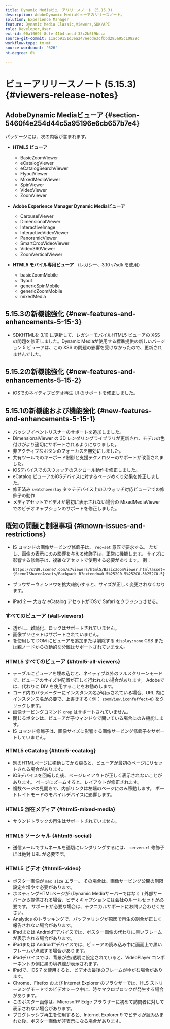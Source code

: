 ```yaml
---
title: Dynamic Mediaビューアリリースノート (5.15.3)
description: AdobeDynamic Mediaビューアのリリースノート。
solution: Experience Manager
feature: Dynamic Media Classic,Viewers,SDK/API
role: Developer,User
exl-id: 00a1069f-8cfe-41b4-aecd-33c2b6f9bcca
source-git-commit: 11acb9151d3ea247eecde3cfbbd295a95c10829c
workflow-type: tm+mt
source-wordcount: '626'
ht-degree: 0%

---
```


# ビューアリリースノート (5.15.3){#viewers-release-notes}

<!-- Updated January 13, 2021 for the 5.15.3 release-->

## AdobeDynamic Mediaビューア {#section-5460f4e254d44c5a95196e6cb657b7e4}

パッケージには、次の内容が含まれます。

* **HTML5 ビューア**

   * BasicZoomViewer
   * eCatalogViewer
   * eCatalogSearchViewer
   * FlyoutViewer
   * MixedMediaViewer
   * SpinViewer
   * VideoViewer
   * ZoomViewer

* **Adobe Experience Manager Dynamic Mediaビューア**

   * CarouselViewer
   * DimensionalViewer
   * InteractiveImage
   * InteractiveVideoViewer
   * PanoramicViewer
   * SmartCropVideoViewer
   * Video360Viewer
   * ZoomVerticalViewer

* **HTML5 モバイル専用ビューア** （レガシー、3.10 s7sdk を使用）

   * basicZoomMobile
   * flyout
   * genericSpinMobile
   * genericZoomMobile
   * mixedMedia

## 5.15.3の新機能強化 {#new-features-and-enhancements-5-15-3}

* SDKHTMLを 3.10 に更新して、レガシーモバイルHTML5 ビューアの XSS の問題を修正しました。Dynamic Mediaが使用する標準提供の新しいバージョン 5 ビューアは、この XSS の問題の影響を受けなかったので、更新されませんでした。

## 5.15.2の新機能強化 {#new-features-and-enhancements-5-15-2}

* iOSでのネイティブビデオ再生 UI のサポートを修正しました。

## 5.15.1の新機能および機能強化 {#new-features-and-enhancements-5-15-1}

* パッシブイベントリスナーのサポートを追加しました。
* DimensionalViewer の 3D レンダリングライブラリが更新され、モデルの色付けがより適切にサポートされるようになりました。
* 非アクティブなボタンのフォーカスを無効にしました。
* 共有ツールでのキーボード制御と支援テクノロジーのサポートが改善されました。
* iOSデバイスでのスウォッチのスクロール動作を修正しました。
* eCatalog ビューアのiOSデバイスに対するページめくり効果を修正しました。
* 修正済み `swatchoverlay` タッチデバイス上のスウォッチ対応ビューアでの修飾子の動作
* メディアセットでビデオが最初に表示されない場合の MixedMediaViewer でのビデオキャプションのサポートを修正しました。

## 既知の問題と制限事項 {#known-issues-and-restrictions}

* IS コマンドの画像サービング修飾子は、 `req=set` 意匠で要求する。 ただし、画像の表示にのみ影響を与える修飾子は、正常に機能します。 サイズに影響する修飾子は、複雑なアセットで使用する必要があります。 例：

   `https://s7d9.scene7.com/s7viewers/html5/BasicZoomViewer.html?asset= {Scene7SharedAssets/Backpack_B?extendn=0.5%252C0.5%252C0.5%252C0.5}`

* ブラウザーウィンドウを拡大/縮小すると、サイズが正しく変更されなくなります。
* iPad 2 — 大きな eCatalog アセットがiOSで Safari をクラッシュさせる。

### すべてのビューア {#all-viewers}

* 透かし、難読化、ロックはサポートされていません。
* 画像プリセットはサポートされていません。
* を使用して DOM にビューアを追加または削除する `display:none` CSS または親ノードからの動的な分離はサポートされていません。

### HTML5 すべてのビューア {#html5-all-viewers}

* テーブルにビューアを埋め込むと、ネイティブ以外のフルスクリーンモードで、ビューアのサイズや配置が正しく行われない場合があります。 Adobeでは、代わりに DIV を使用することをお勧めします。
* コード内のパラメーターにインスタンス名が明示されている場合、URL 内にインスタンス名が必要で、上書きする ( 例： `zoomView.iconfeffect=0`) をクリックします。
* 画像サービングコマンド `crop` はサポートされていません。
* 閉じるボタンは、ビューアが子ウィンドウで開いている場合にのみ機能します。
* IS コマンド修飾子は、画像サイズに影響する画像サービング修飾子をサポートしていません。

### HTML5 eCatalog {#html5-ecatalog}

* 別のHTMLページに移動してから戻ると、ビューアが最初のページにリセットされる場合があります。
* iOSデバイスを回転した後、ページレイアウトが正しく表示されないことがあります。 ページにズームすると、レイアウトが修正されます。
* 複数ページの見開きで、内部リンクは左端のページにのみ移動します。 ポートレイトモードのモバイルデバイスに影響します。

### HTML5 混在メディア {#html5-mixed-media}

* サウンドトラックの再生はサポートされていません。

### HTML5 ソーシャル {#html5-social}

* 送信メールでサムネールを適切にレンダリングするには、 `serverurl` 修飾子には絶対 URL が必要です。

### HTML5 ビデオ {#html5-video}

* ポスター画像が `max size` エラー。 その場合は、画像サービング公開の制限設定を増やす必要があります。
* ホスティングHTMLページが (Dynamic Mediaサーバーではなく ) 外部サーバーから提供される場合、ビデオキャプションには会社のルールセットが必要です。 サポートが必要な場合は、テクニカルサポートにお問い合わせください。
* Analytics のトラッキングで、バッファリングが原因で再生の割合が正しく報告されない場合があります。
* iPadまたは Android™デバイスでは、ポスター画像の代わりに黒いフレームが表示される場合があります。
* iPadまたは Android™デバイスでは、ビューアの読み込み中に画面上で黒いフレームが点滅する場合があります。
* iPadデバイスでは、背景が白/透明に設定されていると、VideoPlayer コンポーネントの側に黒の境界線が表示されます。
* iPadで、iOS 7 を使用すると、ビデオの最後のフレームがゆがむ場合があります。
* Chrome、Firefox および Internet Explorer のブラウザーでは、HLS ストリーミングモードでのビデオシーク中に、時々マクロブロックが発生する場合があります。
* このポスター画像は、Microsoft® Edge ブラウザーに初めて訪問者に対して表示されない場合があります。
* プログレッシブ再生を使用すると、Internet Explorer 9 でビデオが読み込まれた後、ポスター画像が非表示になる場合があります。
